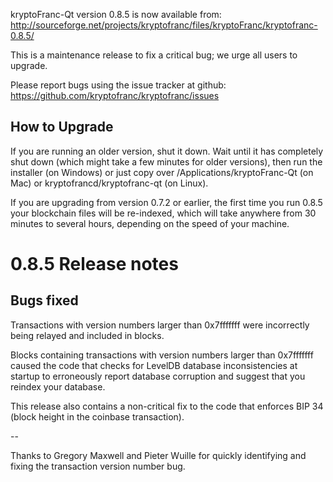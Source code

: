 kryptoFranc-Qt version 0.8.5 is now available from:
  http://sourceforge.net/projects/kryptofranc/files/kryptoFranc/kryptofranc-0.8.5/

This is a maintenance release to fix a critical bug;
we urge all users to upgrade.

Please report bugs using the issue tracker at github:
  https://github.com/kryptofranc/kryptofranc/issues


How to Upgrade
--------------

If you are running an older version, shut it down. Wait
until it has completely shut down (which might take a few minutes for older
versions), then run the installer (on Windows) or just copy over
/Applications/kryptoFranc-Qt (on Mac) or kryptofrancd/kryptofranc-qt (on Linux).

If you are upgrading from version 0.7.2 or earlier, the first time you
run 0.8.5 your blockchain files will be re-indexed, which will take
anywhere from 30 minutes to several hours, depending on the speed of
your machine.

0.8.5 Release notes
===================

Bugs fixed
----------

Transactions with version numbers larger than 0x7fffffff were
incorrectly being relayed and included in blocks.

Blocks containing transactions with version numbers larger
than 0x7fffffff caused the code that checks for LevelDB database
inconsistencies at startup to erroneously report database
corruption and suggest that you reindex your database.

This release also contains a non-critical fix to the code that
enforces BIP 34 (block height in the coinbase transaction).

--

Thanks to Gregory Maxwell and Pieter Wuille for quickly
identifying and fixing the transaction version number bug.
